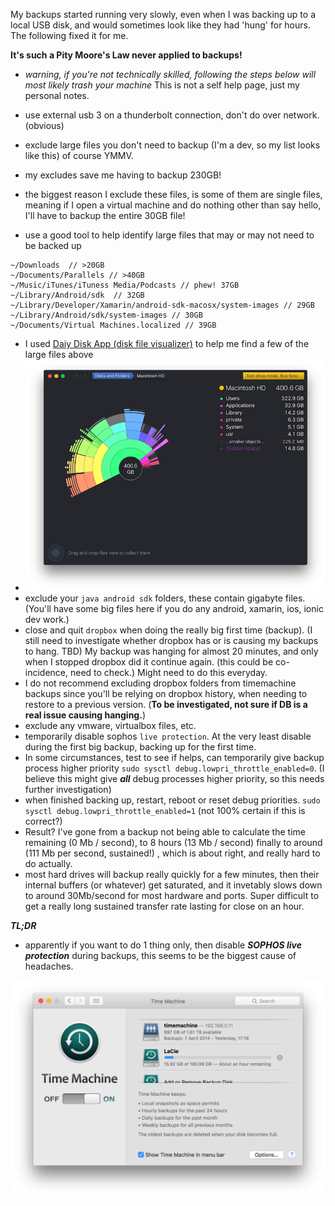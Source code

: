 
My backups started running very slowly, even when I was backing up to a local USB disk, and would sometimes look like they had 'hung' for hours. The following fixed it for me.

**It's such a Pity Moore's Law never applied to backups!**

- *warning, if you're not technically skilled, following the steps below will most likely trash your machine* This is not a self help page, just my personal notes.

- use external usb 3 on a thunderbolt connection, don't do over network. (obvious)
- exclude large files you don't need to backup (I'm a dev, so my list looks like this) of course YMMV.
- my excludes save me having to backup 230GB! 
- the biggest reason I exclude these files, is some of them are single files, meaning if I open a virtual machine and do nothing other than say hello, I'll have to backup the entire 30GB file!
- use a good tool to help identify large files that may or may not need to be backed up

 ```
 ~/Downloads  // >20GB
 ~/Documents/Parallels // >40GB
 ~/Music/iTunes/iTuness Media/Podcasts // phew! 37GB
 ~/Library/Android/sdk  // 32GB
 ~/Library/Developer/Xamarin/android-sdk-macosx/system-images // 29GB
 ~/Library/Android/sdk/system-images // 30GB
 ~/Documents/Virtual Machines.localized // 39GB
 ```
- I used [Daiy Disk App (disk file visualizer)](https://daisydiskapp.com) to help me find a few of the large files above
 - ![Daisy disk](img/daisy-disk.png)
- exclude your `java android sdk` folders, these contain gigabyte files. (You'll have some big files here if you do any android, xamarin, ios, ionic dev work.)
- close and quit `dropbox` when doing the really big first time (backup). (I still need to investigate whether dropbox has or is causing my backups to hang. TBD) My backup was hanging for almost 20 minutes, and only when I stopped dropbox did it continue again. (this could be co-incidence, need to check.) Might need to do this everyday. 
- I do not recommend excluding dropbox folders from timemachine backups since you'll be relying on dropbox history, when needing to restore to a previous version. (**To be investigated, not sure if DB is a real issue causing hanging.**)
- exclude any vmware, virtualbox files, etc.
- temporarily disable sophos `live protection`. At the very least disable during the first big backup, backing up for the first time.
- In some circumstances, test to see if helps, can temporarily give backup process higher priority `sudo sysctl debug.lowpri_throttle_enabled=0`. (I believe this might give ***all*** debug processes higher priority, so this needs further investigation)
- when finished backing up, restart, reboot or reset debug priorities.  `sudo sysctl debug.lowpri_throttle_enabled=1` (not 100% certain if this is correct?)
- Result? I've gone from a backup not being able to calculate the time remaining (0 Mb / second), to 8 hours (13 Mb / second)  finally to around (111 Mb per second, sustained!) , which is about right, and really hard to do actually. 
- most hard drives will backup really quickly for a few minutes, then their internal buffers (or whatever) get saturated, and it invetably slows down to around 30Mb/second for most hardware and ports. Super difficult to get a really long sustained transfer rate lasting for close on an hour. 

***TL;DR***

- apparently if you want to do 1 thing only, then disable ***SOPHOS live protection*** during backups, this seems to be the biggest cause of headaches.

![Time machine finally backing up at a somewhat decent speed](img/time-machine-finally-backing-up-faster.png)

